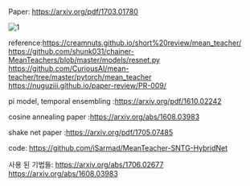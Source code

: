 Paper: https://arxiv.org/pdf/1703.01780

![1](https://user-images.githubusercontent.com/76771847/122905728-6e0a8f00-d38c-11eb-9907-b0449397225e.png)

reference:https://creamnuts.github.io/short%20review/mean_teacher/                  
https://github.com/shunk031/chainer-MeanTeachers/blob/master/models/resnet.py                           
https://github.com/CuriousAI/mean-teacher/tree/master/pytorch/mean_teacher                  
https://nuguziii.github.io/paper-review/PR-009/                     

pi model, temporal ensembling
:https://arxiv.org/pdf/1610.02242

cosine annealing paper
:https://arxiv.org/abs/1608.03983

shake net paper
:https://arxiv.org/pdf/1705.07485

code:
https://github.com/iSarmad/MeanTeacher-SNTG-HybridNet

사용 된 기법들:
https://arxiv.org/abs/1706.02677                    
https://arxiv.org/abs/1608.03983                    
